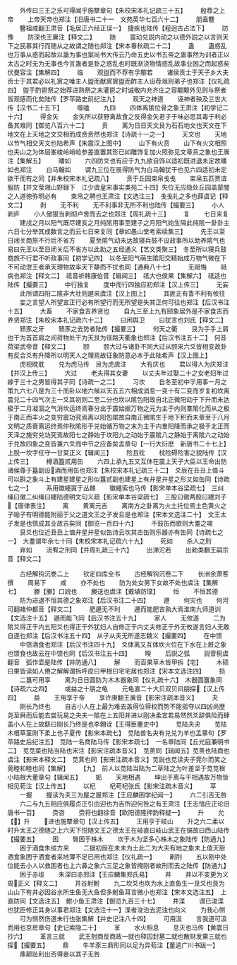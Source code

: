 <!-- { "loadSidebar": true } -->
　　外传曰三王之乐可得闻乎施犨章句【朱校宋本礼记疏三十五】
　　殷荐之上帝
　　上帝天帝也郑注【旧唐书二十一　文苑英华七百六十二】
　　朋盍簪
　　簪祖咸翻王肃音【毛居正六经正误一】　捷疾也陆传【程迥古占法下】
　　防豫
　　防深也王廙注【释文二】
　　随
　　震动兑説内动之以德外説之以言则天下之民慕其行而随从之故谓之随也郑注【宋本春秋疏二十二】
　　蛊
　　蛊惑乱也万事从惑而起故以蛊为事也案尚书大传云乃命五史以书五帝之蛊事然为训者正以太古之时无为无事也今言蛊者是卦之惑乱也时既渐浇物情惑乱故事业因之而起惑矣伏曼容注【集解四】
　　临
　　观盥而不荐有孚颙若
　　诸侯贡士于天子乡大夫贡士于其君必以礼賔之唯主人盥而献賔賔盥而酢主人设荐俎则弟子也郑注【仪礼疏四】　盥手酌鬯祭之始荐进熟祭之末灌鬯之时诚敬内充齐庄之容颙颙外见则与祭者皆观感而化矣陆传【罗苹路史前纪注九】
　　观天之神道
　　诬神者殃及三世大传【汉书二十五下】
　　噬嗑
　　九四
　　四体离隂位骨之象王肃注【初学记二十六】
　　得金矢
　　金矢所以获野禽故食之反得金矢君子于味必思其毒于利必备其难同【御览八百六十二】
　　贲
　　离为日日天文艮为石石地文也天文在下地文在上天地之文交相而成贲贲然也郑注【诗疏十一之一】
　　天文也
　　天地以节气相交天文也陆希声【朱震汉上图中】
　　山下有火贲
　　山下有火文相照也夫山之为体层峯峻岭峭崄参差直置其形已如雕饰复加火照弥见文章贲之象也王廙注【集解五】
　　皤如
　　六四防爻也有应于九九欲自饰以适初既进退未定故皤如也郑注
　　白马翰如
　　谓九三位在辰得防气为白马翰犹干也见六四适初未定欲干而有之同【并朱校宋本礼记疏八】
　　贲于丘园束帛戋戋
　　束帛五匹贾谊　服防【并文莹湘山野録下　江少虞皇宋事实类苑二十四】失位无应隐处丘园盖蒙闇之人道徳弥明必有
　　束帛之聘也王肃注【文选注三】　戋戋礼之多也薛虞记【释文二】
　　剥
　　无不利
　　无不利事非无所不利也陆传【撮要三】
　　小人剥庐
　　小人傲狠当剥彻卢舍而去之也郑注【周礼疏十三】
　　复
　　七日来复
　　建戌之月以阳气既尽建亥之月纯隂用事至建子之月阳气始生隔此纯隂一卦卦主六日七分举其成数言之而云七日来复同【章如愚山堂考索续集三】
　　先王以至日闭关商旅不行后不省方
　　夏至隂气动未达故寝兵鼓不设政事所以助养隂气也易曰先王以至日闭关后不省方以此助之五经通义【艺文类聚三】　冬至所以寝兵鼓商旅不行君不听政事同【初学记四】　以冬至阳气萌生隂阳交精始成万物气微在下不可动泄王者承天理物故率天下静而不扰也同【通典八十七】
　　无祗悔
　　祗病也郑注【释文二】　祗音祈韩康伯音【辑闻三】　祗大也侯果【集解六】　祗适也陆传【撮要三】
　　中行独复
　　度中而行四独应初郑注【汉上传三】
　　无妄
　　此所谓四阳二隂非大壮则遯来虞注【汉上图上】
　　其匪正有眚不利有攸往
　　妄之言望人所望宜正行必有所望行而无所望是失其正何可往也郑注【后汉书注十五】
　　大畜
　　不家食吉养贤也
　　自九三至上九有颐象居外是不家食吉而养贤郑注【朱校宋本礼记疏六十二】
　　曰闲舆卫
　　曰犹言也刘氏【释文二】
　　豮豕之牙
　　豮豕之去势者陆传【撮要三】
　　何天之衢
　　艮为手手上肩也干为首首肩之间荷物处干为天艮为径路天衢象也郑注【后汉书注五十二】　何音荷梁武帝音【释文二】
　　颐
　　颐大过与诸卦不同大过从颐来六爻皆相变故卦有反合爻有升降所以明天人之理焉故征象防意必本于此陆希声【汉上图上】
　　虎视眈耽
　　兑为虎马传　艮为虎虞注
　　大有庆也
　　君以得人为庆郑注【并汉上传三】
　　大过
　　老夫得其女妻
　　以丈夫年过娶二十之女老妇年过嫁于三十之男皆得其子同【诗疏一之二】
　　习坎
　　自冬至初中孚用事一月之策九六七八是为三十而卦以地六候以天五五六相成消息一变十有二变而岁复初坎离震兑二十四气次主一爻其初则二至二分也坎以隂包阳故自北正微阳动于下升而未达极于二月凝涸之气消坎运终焉春分出于震始据万物之元为主于内则羣隂化而从之极于南正而丰火之变穷震功究焉离以阳包隂故自南正微隂生于地下积而未章至于八月文明之质衰离运终焉仲秋隂形于兑始循万物之末为主于内羣阳降而承之极于北正而天泽之施穷兑功究焉故阳七之静始于坎阳九之动始于震隂八之静始于离隂六之动始于兑故四象之变皆兼六爻而中节之应备矣孟章句【一行大衍厯　新唐书二十七上】　上脱一坎字任守一甘棠正义【辑闻三】
　　险且枕
　　枕险碍险害之貌陆传【汉上传三】
　　樽酒簋贰用缶
　　六四上承九五又互体在震上天子大臣以王命出防诸侯尊于簋副设酒而用缶也郑注【朱校宋本礼记疏三十二】　爻辰在丑丑上值斗可以斟之象斗上有建星建星之形似簋贰副也建星上有弁星弁星之形又如缶同【诗疏七之一】
　　系用徽纆寘于丛棘
　　徽纆索也马传【影宋单本谷梁疏七】　三纠绳曰徽二纠绳曰纆陆德明文句义疏【影宋单本谷梁疏七】　三股曰徽两股曰纆刘子【唐律表注】
　　离
　　黄离元吉
　　离南方之卦离为火土托位焉土色黄火之子喻子有明德能附丽于父之道文王之子发旦是也郑注【宋本文选注二十】　文王太子发是也慎成其业故吉矣同【御览一百四十六】
　　不鼓缶而歌则大耋之嗟
　　艮爻也位近丑丑上值弁星弁星似缶诗云坎其击缶则乐器亦有缶同【诗疏七之一】　大耋谓年余七十同【朱校宋本礼记疏六十九】
　　死如
　　杀人之刑
　　弃如
　　流宥之刑同【并周礼疏三十六】
　　出涕沱若
　　出勑类翻王嗣宗音【释文二】

　　古经解钩沉巻二上
　　钦定四库全书
　　古经解钩沉卷二下
　　长洲余萧客撰
　　周易下
　　咸
　　亦不处也
　　防为处女男下女故不处也虞注【集解七】
　　滕【媵】口説也
　　媵送也虞注【戴埴防璞】
　　恒
　　不恒其德
　　防为进退不恒其德之象郑注【后汉书注二十四】
　　遯
　　何灾也
　　何河可翻褚仲都音【释文二】
　　肥遯无不利
　　遯而能肥吉孰大焉淮南九师道训【文选注十五】　遯而能飞同【后汉书注五十九】
　　家人
　　无攸遂
　　二为隂爻得正于内五阳爻也得正于外犹妇人自修正于内丈夫修正于外无攸遂言妇人无敢自遂也郑注【后汉书注五十四】　从子从夫无所遂志魏义【撮要四】
　　在中馈
　　中馈酒食也郑注【后汉书注四十九】　爻体离又互体坎火位在下水在上餁之象也馈食也故云在中馈也同【后汉书注五十四】
　　暌
　　后説之弧
　　説音税虞翻音　弧作壶是陆传【并防通八】
　　解
　　而百果草木皆甲拆【宅】
　　木硕曰果皆读如人倦之解解谓拆呼皮曰甲根曰宅宅居也郑注【宋本文选注四】
　　损
　　二簋可用享
　　离为日日圆防为木木器象同【仪礼疏十六】　木器圆簋象同【诗疏六之四】
　　或益之十朋之龟
　　元龟直二十大贝双贝曰朋探【汉上传四】
　　益
　　王用享于帝
　　享许庚翻王廙音【影宋注疏本音义】
　　夬
　　刚长乃终也
　　自古小人在上最为难去盖得位得权而势不能摇夺以四凶尚歴尧至舜而后能去尝玩易之夬夫一隂在上五阳并进以刚决柔宜若易然然爻辞俱险而肆盖小人在上故繇曰刚长乃终是也李翺诠【王得臣麈史中】
　　苋陆夬夬
　　苋陆木根草茎刚下柔上也子夏传【影宋本疏七】　苋陆兽名夬有兑兑为羊也孟章句【罗苹路史后纪注五】　苋陆一名商陆马传【影宋本疏七】　一名章陆同【丘光庭兼明书二】　苋苋菜也陆当陆也宋注【影宋注疏本音义】　苋蒉同【辑闻五】苋蒉也陆商也虞注【影宋本释文二】　苋萁也同【影宋注疏本音义】苋説也苋读夫子莞尔而笑之莞睦和睦也同【集解】
　　【九】　前人以苋陆当陆为二草陆之为叶差坚于苋苋根小陆根大董章句【辑闻五】
　　姤
　　天地相遇
　　坤出于离与干相遇故万物皆相见荀注【汉上传五】
　　以杞
　　杞苟杞张氏【影宋注疏木音义】
　　萃
　　一握
　　握读为夫三为屋之屋郑注【王应麟困学纪闻一】
　　六二引吉无咎
　　六二与九五相应俱履贞正引由迎也为吉所迎何咎之有王肃注【王志愔应正论旧唐书一百】
　　赍咨
　　赍将也翻徐音【欧阳德隆押韵释疑一】
　　升
　　允【】升
　　进也施犨章句【汉上传五】
　　王用亨于岐山
　　升之六二柔以时升太王之德随之上六天下悦随文王之德太王在岐直曰岐山武王在镐故曰西山陆传【撮要五】
　　困
　　臀困于株木
　　坎于木为坚多心株木之象陆传【防通九】
　　困于酒食朱绂方来
　　二据初辰在未未为土此二为大夫有地之象未上值天厨酒食象困于酒食者采地薄不足已用也郑注【仪礼疏一】
　　劓刖
　　五以刚中处位能去小人以救困者也上六鼻之象六三足之象皆掩刚者故刑而去之陆传【防通九】
　　困于赤绂
　　朱深曰赤郑注【王应麟集郑氏易】
　　井
　　井以不变更为义周正义【释文二】
　　井谷射鲋
　　九二坎爻也坎为水上直鱼生一艮爻也艮为山山下有井必因谷水所生鱼无大鱼但多鲋鱼耳言微小也郑注【宋本文选注五】　上直防同【文选注五】　鲋小鱼王肃注【御览九百三十七】
　　井渫
　　谓已浚渫也犹臣修正其身以事君郑注【文选注十一】渫者浚治去泥浊也向义
　　为我心恻
　　可为恻然伤道未行也张集解【并史记注八十四】
　　可用汲
　　言我道可汲而用也京房章句【史记索隐二十】
　　革
　　水火相息
　　息灭也马传【黄震日抄六】
　　革言三就
　　武王尅商反商政一就也释囚封墓二就也散财发粟三就也探【撮要五】
　　鼎
　　牛羊豕三鼎形同以足为异荀注【董逌广川书跋一】
　　鼎颠趾利出否得妾以其子无咎
